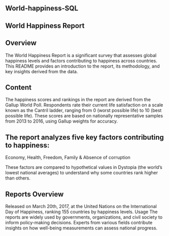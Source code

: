 ## World-happiness-SQL

## World Happiness Report
## Overview
The World Happiness Report is a significant survey that assesses global happiness levels and factors contributing to happiness across countries. This README provides an introduction to the report, its methodology, and key insights derived from the data.

## Content
The happiness scores and rankings in the report are derived from the Gallup World Poll. Respondents rate their current life satisfaction on a scale known as the Cantril ladder, ranging from 0 (worst possible life) to 10 (best possible life). These scores are based on nationally representative samples from 2013 to 2016, using Gallup weights for accuracy.

## The report analyzes five key factors contributing to happiness:

Economy, 
Health,
Freedom,
Family &
Absence of corruption

These factors are compared to hypothetical values in Dystopia (the world’s lowest national averages) to understand why some countries rank higher than others.

## Reports Overview
 Released on March 20th, 2017, at the United Nations on the International Day of Happiness, ranking 155 countries by happiness levels.
Usage
The reports are widely used by governments, organizations, and civil society to inform policy-making decisions. Experts from various fields contribute insights on how well-being measurements can assess national progress.







